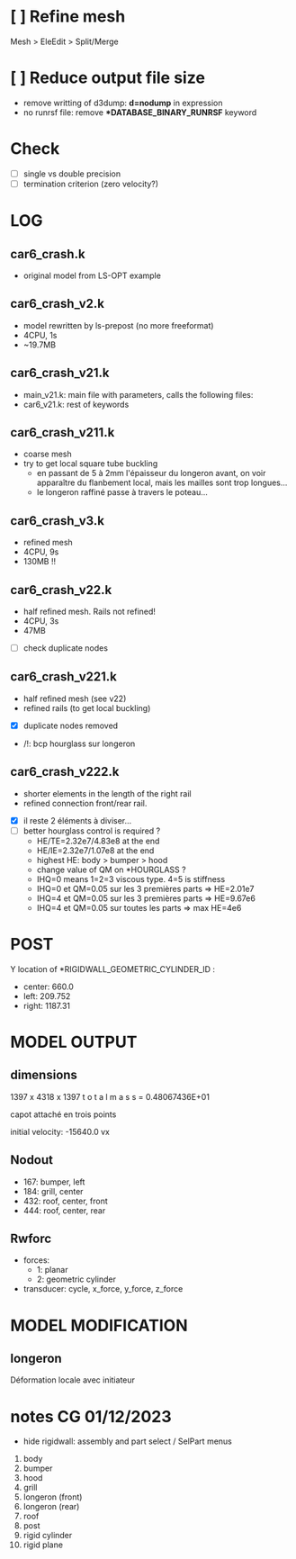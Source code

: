 

# [ ] Refine mesh
Mesh > EleEdit > Split/Merge

# [ ] Reduce output file size
* remove writting of d3dump: __d=nodump__ in expression
* no runrsf file: remove __*DATABASE_BINARY_RUNRSF__ keyword

# Check
* [ ] single vs double precision
* [ ] termination criterion (zero velocity?)

# LOG
## car6_crash.k
* original model from LS-OPT example

## car6_crash_v2.k
* model rewritten by ls-prepost (no more freeformat)
* 4CPU, 1s
* ~19.7MB

## car6_crash_v21.k
* main_v21.k: main file with parameters, calls the following files:
* car6_v21.k: rest of keywords

## car6_crash_v211.k
* coarse mesh
* try to get local square tube buckling
  - en passant de 5 à 2mm l'épaisseur du longeron avant, on voir apparaître du flanbement local, mais les mailles sont trop longues...
  - le longeron raffiné passe à travers le poteau...

## car6_crash_v3.k
* refined mesh
* 4CPU, 9s
* 130MB !!

## car6_crash_v22.k
* half refined mesh. Rails not refined!
* 4CPU, 3s
* 47MB
* [ ] check duplicate nodes

## car6_crash_v221.k
* half refined mesh (see v22)
* refined rails (to get local buckling)
* [x]  duplicate nodes removed
* /!\: bcp hourglass sur longeron

## car6_crash_v222.k
* shorter elements in the length of the right rail
* refined connection front/rear rail. 
* [x] il reste 2 éléments à diviser...
* [ ] better hourglass control is required ?
  - HE/TE=2.32e7/4.83e8 at the end
  - HE/IE=2.32e7/1.07e8 at the end
  - highest HE: body > bumper > hood
  - change value of QM on *HOURGLASS ?
  - IHQ=0 means 1=2=3 viscous type.   4=5 is stiffness
  - IHQ=0 et QM=0.05 sur les 3 premières parts => HE=2.01e7
  - IHQ=4 et QM=0.05 sur les 3 premières parts => HE=9.67e6
  - IHQ=4 et QM=0.05 sur toutes les parts => max HE=4e6


# POST
Y location of *RIGIDWALL_GEOMETRIC_CYLINDER_ID :
- center: 660.0
- left:   209.752
- right: 1187.31

# MODEL OUTPUT
## dimensions
1397 x 4318 x 1397
 t o t a l  m a s s          = 0.48067436E+01

capot attaché en trois points

initial velocity: -15640.0 vx

## Nodout
* 167: bumper, left
* 184: grill, center
* 432: roof, center, front
* 444: roof, center, rear 

## Rwforc
* forces:
  - 1: planar
  - 2: geometric cylinder
* transducer: cycle, x_force, y_force, z_force



# MODEL MODIFICATION
## longeron
Déformation locale avec initiateur




# notes CG 01/12/2023
- hide rigidwall: assembly and part select / SelPart menus

1. body
2. bumper
3. hood
4. grill
5. longeron (front)
6. longeron (rear)
7. roof
8. post
9. rigid cylinder
10. rigid plane

